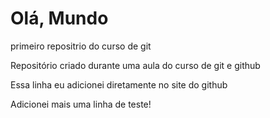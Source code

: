 # Olá, Mundo
 primeiro repositrio do curso de git 


Repositório criado durante uma aula do curso de git e github

Essa linha eu adicionei diretamente no site do github


Adicionei mais uma linha de teste!